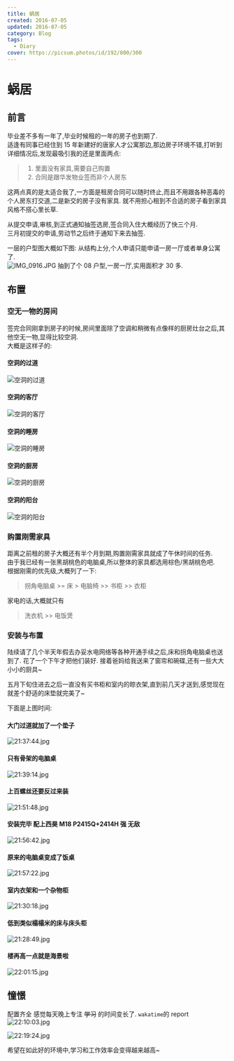 ```yaml
---
title: 蜗居
created: 2016-07-05
updated: 2016-07-05
category: Blog
tags:
  - Diary
cover: https://picsum.photos/id/192/800/300
---
```


# 蜗居

## 前言

毕业差不多有一年了,毕业时候租的一年的房子也到期了.  
适逢有同事已经住到 15 年新建好的唐家人才公寓那边,那边房子环境不错,打听到详细情况后,发现最吸引我的还是里面两点:

> 1. 里面没有家具,需要自己购置
> 2. 合同是跟华发物业签而非个人房东

这两点真的是太适合我了,一方面是租房合同可以随时终止,而且不用跟各种恶毒的个人房东打交道,二是新交的房子没有家具. 就不用担心租到不合适的房子看到家具风格不搭心里长草.

从提交申请,审核,到正式通知抽签选房,签合同入住大概经历了快三个月.  
三月初提交的申请,劳动节之后终于通知下来去抽签.

一层的户型图大概如下图: 从结构上分,个人申请只能申请一房一厅或者单身公寓了.  
![IMG_0916.JPG](https://img.aquariuslt.com/posts/2016/07/room-architecture.jpg) 抽到了个 08 户型,一房一厅,实用面积才 30 多.

## 布置

### 空无一物的房间

签完合同刚拿到房子的时候,房间里面除了空调和稍微有点像样的厨房灶台之后,其他空无一物,显得比较空洞.  
大概是这样子的:

#### 空洞的过道

![空洞的过道](https://img.aquariuslt.com/posts/2016/07/passing-route.jpg)

#### 空洞的客厅

![空洞的客厅](https://img.aquariuslt.com/posts/2016/07/meeting-room.jpg)

#### 空洞的睡房

![空洞的睡房](https://img.aquariuslt.com/posts/2016/07/bedroom.jpg)

#### 空洞的厨房

![空洞的厨房](https://img.aquariuslt.com/posts/2016/07/kitchen.jpg)

#### 空洞的阳台

![空洞的阳台](https://img.aquariuslt.com/posts/2016/07/sunroom.jpg)

### 购置刚需家具

距离之前租的房子大概还有半个月到期,购置刚需家具就成了午休时间的任务.  
由于我已经有一张黑胡桃色的电脑桌,所以整体的家具都选用棕色/黑胡桃色吧.  
根据刚需的优先级,大概列了一下:

> 拐角电脑桌 >= 床 > 电脑椅 >> 书柜 >> 衣柜

家电的话,大概就只有

> 洗衣机 >> 电饭煲

### 安装与布置

陆续请了几个半天年假去办妥水电网络等各种开通手续之后,床和拐角电脑桌也送到了. 花了一个下午才把他们装好. 接着爸妈给我送来了窗帘和碗碟,还有一些大大小小的厨具~

五月下旬住进去之后一直没有买书柜和室内的晾衣架,直到前几天才送到,感觉现在就差个舒适的床垫就完美了~

下面是上图时间:

#### 大门过道就加了一个垫子

![21:37:44.jpg](https://img.aquariuslt.com/posts/2016/07/passing-route-updated.jpg)

#### 只有骨架的电脑桌

![21:39:14.jpg](https://img.aquariuslt.com/posts/2016/07/desktop.jpg.jpg)

#### 上百螺丝还要反过来装

![21:51:48.jpg](https://img.aquariuslt.com/posts/2016/07/desktop-installation.jpg)

#### 安装完毕 配上西昊 M18 P2415Q+2414H 强 无敌

![21:56:42.jpg](https://ww4.sinaimg.cn/large/p2415q-m18.jpg)

#### 原来的电脑桌变成了饭桌

![21:57:22.jpg](https://img.aquariuslt.com/posts/2016/07/depracted-desktop.jpg)

#### 室内衣架和一个杂物柜

![21:30:18.jpg](https://img.aquariuslt.com/posts/2016/07/clothes.jpg)

#### 低到类似榻榻米的床与床头柜

![21:28:49.jpg](https://img.aquariuslt.com/posts/2016/07/bed.jpg)

#### 楼再高一点就是海景啦

![22:01:15.jpg](https://img.aquariuslt.com/posts/2016/07/see-sea.jpg)

## 憧憬

配置齐全 感觉每天晚上专注 ~~学习~~ 的时间变长了. `wakatime`的 report ![22:10:03.jpg](https://img.aquariuslt.com/posts/2016/07/wakatime.jpg)

![22:19:24.jpg](https://img.aquariuslt.com/posts/2016/07/wakatime-total.jpg)

希望在如此好的环境中,学习和工作效率会变得越来越高~
